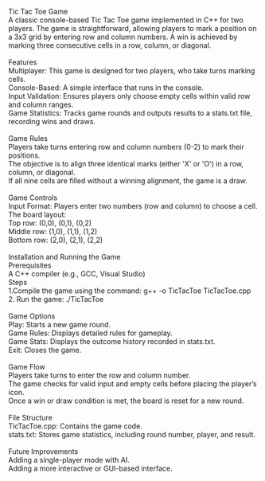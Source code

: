 Tic Tac Toe Game
<br>
A classic console-based Tic Tac Toe game implemented in C++ for two players. The game is straightforward, allowing players to mark a position on a 3x3 grid by entering row and column numbers. A win is achieved by marking three consecutive cells in a row, column, or diagonal.
<br>
<br>
Features
<br>
Multiplayer: This game is designed for two players, who take turns marking cells.
<br>
Console-Based: A simple interface that runs in the console.
<br>
Input Validation: Ensures players only choose empty cells within valid row and column ranges.
<br>
Game Statistics: Tracks game rounds and outputs results to a stats.txt file, recording wins and draws.
<br>
<br>
Game Rules
<br>
Players take turns entering row and column numbers (0-2) to mark their positions.
<br>
The objective is to align three identical marks (either 'X' or 'O') in a row, column, or diagonal.
<br>
If all nine cells are filled without a winning alignment, the game is a draw.
<br>
<br>
Game Controls
<br>
Input Format: Players enter two numbers (row and column) to choose a cell.
<br>
The board layout:
<br>
Top row: (0,0), (0,1), (0,2)
<br>
Middle row: (1,0), (1,1), (1,2)
<br>
Bottom row: (2,0), (2,1), (2,2)
<br>
<br>
Installation and Running the Game
<br>
Prerequisites
<br>
A C++ compiler (e.g., GCC, Visual Studio)
<br>
Steps
<br>
1.Compile the game using the command: g++ -o TicTacToe TicTacToe.cpp
<br>
2. Run the game: ./TicTacToe
<br>
<br>
Game Options
<br>
Play: Starts a new game round.
<br>
Game Rules: Displays detailed rules for gameplay.
<br>
Game Stats: Displays the outcome history recorded in stats.txt.
<br>
Exit: Closes the game.
<br>
<br>
Game Flow
<br>
Players take turns to enter the row and column number.
<br>
The game checks for valid input and empty cells before placing the player’s icon.
<br>
Once a win or draw condition is met, the board is reset for a new round.
<br>
<br>
File Structure
<br>
TicTacToe.cpp: Contains the game code.
<br>
stats.txt: Stores game statistics, including round number, player, and result.
<br>
<br>
Future Improvements
<br>
Adding a single-player mode with AI.
<br>
Adding a more interactive or GUI-based interface.
